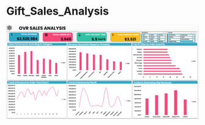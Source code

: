 # Gift_Sales_Analysis

![Dashboard](https://github.com/AdeS-YourDataBabe/Gift_Sales_Analysis/blob/6bcb16a4959ccf4de150e2a703be7e62a86cc751/dashboard.png)
